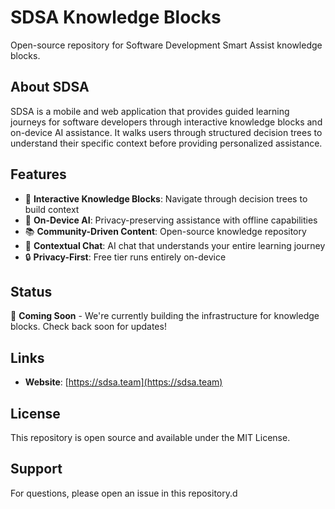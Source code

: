 # SDSA Knowledge Blocks

Open-source repository for Software Development Smart Assist knowledge blocks.

## About SDSA

SDSA is a mobile and web application that provides guided learning journeys for software developers through interactive knowledge blocks and on-device AI assistance. It walks users through structured decision trees to understand their specific context before providing personalized assistance.

## Features

- 🚀 **Interactive Knowledge Blocks**: Navigate through decision trees to build context
- 🤖 **On-Device AI**: Privacy-preserving assistance with offline capabilities  
- 📚 **Community-Driven Content**: Open-source knowledge repository
- 💬 **Contextual Chat**: AI chat that understands your entire learning journey
- 🔒 **Privacy-First**: Free tier runs entirely on-device

## Status

🚧 **Coming Soon** - We're currently building the infrastructure for knowledge blocks. Check back soon for updates!

## Links

- **Website**: [https://sdsa.team](https://sdsa.team)

## License

This repository is open source and available under the MIT License.

## Support

For questions, please open an issue in this repository.d
